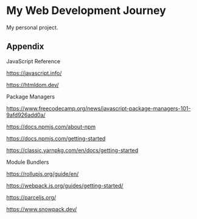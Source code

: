 # My Web Development Journey

My personal project.
## Appendix

JavaScript Reference

https://javascript.info/

https://htmldom.dev/

Package Managers

https://www.freecodecamp.org/news/javascript-package-managers-101-9afd926add0a/

https://docs.npmjs.com/about-npm

https://docs.npmjs.com/getting-started

https://classic.yarnpkg.com/en/docs/getting-started

Module Bundlers

https://rollupjs.org/guide/en/

https://webpack.js.org/guides/getting-started/

https://parceljs.org/

https://www.snowpack.dev/